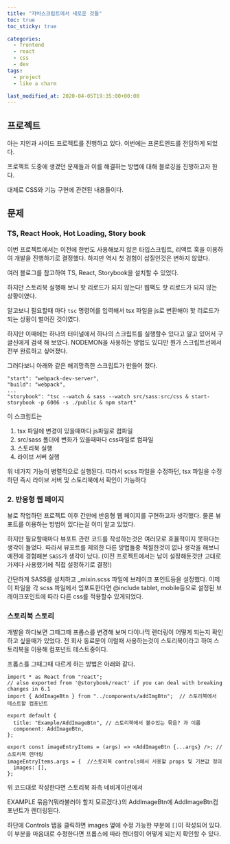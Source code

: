 ```yaml
---
title: "자바스크립트에서 새로운 것들"
toc: true
toc_sticky: true

categories:
  - frontend
  - react
  - css
  - dev
tags:
  - project
  - like a charm

last_modified_at: 2020-04-05T19:35:00+00:00
---
```


## 프로젝트

아는 지인과 사이드 프로젝트를 진행하고 있다. 이번에는 프론트엔드를 전담하게 되었다.

프로젝트 도중에 생겼던 문제들과 이를 해결하는 방법에 대해 블로깅을 진행하고자 한다.

대체로 CSS와 기능 구현에 관련된 내용들이다.

## 문제

### TS, React Hook, Hot Loading, Story book

이번 프로젝트에서는 이전에 한번도 사용해보지 않은 타입스크립트, 리액트 훅을 이용하여 개발을 진행하기로 결정했다.
하지만 역시 첫 경험이 삽질인것은 변하지 않았다.

여러 블로그를 참고하여 TS, React, Storybook을 설치할 수 있었다.

하지만 스토리북 실행해 보니 핫 리로드가 되지 않는다!
웹팩도 핫 리로드가 되지 않는 상황이였다.

알고보니 필요할때 마다 `tsc` 명령어를 입력해서 tsx 파일을 js로 변환해야 핫 리로드가 되는 상황이 벌어진 것이였다.

하지만 이때에는 하나의 터미널에서 하나의 스크립트를 실행할수 있다고 알고 있어서 구글신에게 검색 해 보았다.
NODEMON을 사용하는 방법도 있디만 뭔가 스크립트선에서 전부 완료하고 싶어졌다.

그러다보니 아래와 같은 해괴망측한 스크립트가 만들어 졌다.

```
"start": "webpack-dev-server",
"build": "webpack",
...
"storybook": "tsc --watch & sass --watch src/sass:src/css & start-storybook -p 6006 -s ./public & npm start"
```

이 스크립트는

1. tsx 파일에 변경이 있을때마다 js파일로 컴파일
2. src/sass 폴더에 변화가 있을때마다 css파일로 컴파일
3. 스토리북 실행
4. 라이브 서버 실행

위 네가지 기능이 병렬적으로 실행된다.
따라서 scss 파일을 수정하던, tsx 파일을 수정하던 즉시 라이브 서버 및 스토리북에서 확인이 가능하다

### 2. 반응형 웹 페이지

뷰로 작업하던 프로젝트 이후 간만에 반응형 웹 페이지를 구현하고자 생각했다.
물론 뷰포트를 이용하는 방법이 있다는걸 이미 알고 있었다.

하지만 필요할때마다 뷰포트 관련 코드를 작성하는것은 여러모로 효율적이지 못하다는 생각이 들었다.
따라서 뷰포트를 제외한 다른 방법들중 적절한것이 없나 생각을 해보니 예전에 경험해본 `SASS`가 생각이 났다.
(이전 프로젝트에서는 남이 설정해둔것만 고대로 가져다 사용했기에 직접 설정하기로 결정!)

간단하게 SASS를 설치하고 \_mixin.scss 파일에 브레이크 포인트등을 설정했다.
이제 이 파일을 각 scss 파일에서 임포트한다면 @include tablet, mobile등으로 설정된 브레이크포인트에 따라 다른 css를 적용할수 있게되었다.

### 스토리북 스토리

개발을 하다보면 그때그때 프롭스를 변경해 보며 다이나믹 렌더링이 어떻게 되는지 확인하고 싶을때가 있었다.
전 회사 동료분이 이럴때 사용하는것이 스토리북이라고 하여 스토리북을 이용해 컴포넌트 테스트중이다.

프롭스를 그때그때 다르게 하는 방법은 아래와 같다.

```
import * as React from "react";
// also exported from '@storybook/react' if you can deal with breaking changes in 6.1
import { AddImageBtn } from "../components/addImgBtn";  // 스토리북에서 테스트할 컴포넌트

export default {
  title: "Example/AddImageBtn", // 스토리북에서 볼수있는 묶음? 과 이름
  component: AddImageBtn,
};

export const imageEntryItems = (args) => <AddImageBtn {...args} />; //스토리북 렌더링
imageEntryItems.args = {  //스토리북 controls에서 사용할 props 및 기본값 정의
  images: [],
};

```

위 코드대로 작성한다면 스토리북 좌측 네비게이션에서

EXAMPLE 묶음?(뭐라불러야 할지 모르겠다.)의 AddImageBtn에
AddImageBtn컴포넌트가 렌더링된다.

하단에 Controls 탭을 클릭하면 images 옆에 수정 가능한 부분에 `[]`이 작성되어 있다.
이 부분을 마음대로 수정한다면 프롭스에 따라 렌더링이 어떻게 되는지 확인할 수 있다.
